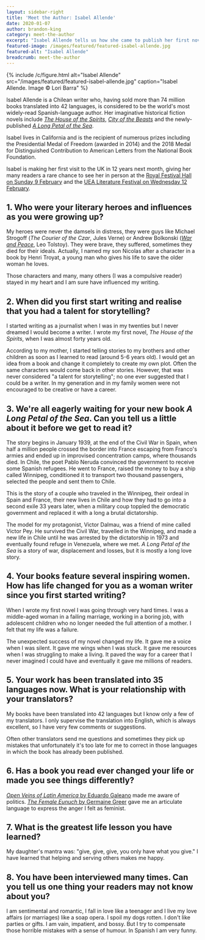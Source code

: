 ```yaml
---
layout: sidebar-right
title: 'Meet the Author: Isabel Allende'
date: 2020-01-07
author: brandon-king
category: meet-the-author
excerpt: "Isabel Allende tells us how she came to publish her first novel at the age of forty, how her success as a writer transformed her life, and what we can expect from her latest book, <cite>A Long Petal of the Sea</cite>."
featured-image: /images/featured/featured-isabel-allende.jpg
featured-alt: "Isabel Allende"
breadcrumb: meet-the-author
---
```


{% include /c/figure.html alt="Isabel Allende" src="/images/featured/featured-isabel-allende.jpg" caption="Isabel Allende. Image &copy; Lori Barra" %}

Isabel Allende is a Chilean writer who, having sold more than 74 million books translated into 42 languages, is considered to be the world's most widely-read Spanish-language author. Her imaginative historical fiction novels include [<cite>The House of the Spirits</cite>](https://suffolk.spydus.co.uk/cgi-bin/spydus.exe/ENQ/OPAC/BIBENQ?BRN=240887), [<cite>City of the Beasts</cite>](https://suffolk.spydus.co.uk/cgi-bin/spydus.exe/ENQ/OPAC/BIBENQ?BRN=1214982) and the newly-published [<cite>A Long Petal of the Sea</cite>](https://suffolk.spydus.co.uk/cgi-bin/spydus.exe/ENQ/OPAC/BIBENQ?BRN=2669924).

Isabel lives in California and is the recipient of numerous prizes including the Presidential Medal of Freedom (awarded in 2014) and the 2018 Medal for Distinguished Contribution to American Letters from the National Book Foundation.

Isabel is making her first visit to the UK in 12 years next month, giving her many readers a rare chance to see her in person at the [Royal Festival Hall on Sunday 9 February](https://www.southbankcentre.co.uk/whats-on/138380-isabel-allende-long-petal-sea-2020) and the [UEA Literature Festival on Wednesday 12 February](https://www.uea.ac.uk/litfest/programme).

## 1. Who were your literary heroes and influences as you were growing up?

My heroes were never the damsels in distress, they were guys like Michael Strogoff (<cite>The Courier of the Czar</cite>, Jules Verne) or Andrew Bolkonski ([<cite>War and Peace</cite>](https://suffolk.spydus.co.uk/cgi-bin/spydus.exe/ENQ/OPAC/BIBENQ?BRN=42135), Leo Tolstoy). They were brave, they suffered, sometimes they died for their ideals. Actually, I named my son Nicolas after a character in a book by Henri Troyat, a young man who gives his life to save the older woman he loves.

Those characters and many, many others (I was a compulsive reader) stayed in my heart and I am sure have influenced my writing.

## 2. When did you first start writing and realise that you had a talent for storytelling?

I started writing as a journalist when I was in my twenties but I never dreamed I would become a writer. I wrote my first novel, <cite>The House of the Spirits</cite>, when I was almost forty years old.

According to my mother, I started telling stories to my brothers and other children as soon as I learned to read (around 5-6 years old). I would get an idea from a book and change it completely to create my own plot. Often the same characters would come back in other stories. However, that was never considered "a talent for storytelling"; no one ever suggested that I could be a writer. In my generation and in my family women were not encouraged to be creative or have a career.

## 3.  We're all eagerly waiting for your new book <cite>A Long Petal of the Sea</cite>. Can you tell us a little about it before we get to read it?

The story begins in January 1939, at the end of the Civil War in Spain, when half a million people crossed the border into France escaping from Franco's armies and ended up in improvised concentration camps, where thousands died. In Chile, the poet Pablo Neruda convinced the government to receive some Spanish refugees. He went to France, raised the money to buy a ship called Winnipeg, conditioned it to transport two thousand passengers, selected the people and sent them to Chile.

This is the story of a couple who traveled in the Winnipeg, their ordeal in Spain and France, their new lives in Chile and how they had to go into a second exile 33 years later, when a military coup toppled the democratic government and replaced it with a long a brutal dictatorship.

The model for my protagonist, Victor Dalmau, was a friend of mine called Victor Pey. He survived the Civil War, travelled in the Winnipeg, and made a new life in Chile until he was arrested by the dictatorship in 1973 and eventually found refuge in Venezuela, where we met. <cite>A Long Petal of the Sea</cite> is a story of war, displacement and losses, but it is mostly a long love story.

## 4. Your books feature several inspiring women. How has life changed for you as a woman writer since you first started writing?

When I wrote my first novel I was going through very hard times. I was a middle-aged woman in a failing marriage, working in a boring job, with adolescent children who no longer needed the full attention of a mother. I felt that my life was a failure.

The unexpected success of my novel changed my life. It gave me a voice when I was silent. It gave me wings when I was stuck. It gave me resources when I was struggling to make a living. It paved the way for a career that I never imagined I could have and eventually it gave me millions of readers.

## 5. Your work has been translated into 35 languages now. What is your relationship with your translators?

My books have been translated into 42 languages but I know only a few of my translators. I only supervise the translation into English, which is always excellent, so I have very few comments or suggestions.

Often other translators send me questions and sometimes they pick up mistakes that unfortunately it's too late for me to correct in those languages in which the book has already been published.

## 6. Has a book you read ever changed your life or made you see things differently?

[<cite>Open Veins of Latin America</cite> by Eduardo Galeano](https://suffolk.spydus.co.uk/cgi-bin/spydus.exe/ENQ/OPAC/BIBENQ?BRN=491449) made me aware of politics. [<cite>The Female Eunuch</cite> by Germaine Greer](https://suffolk.spydus.co.uk/cgi-bin/spydus.exe/ENQ/OPAC/BIBENQ?BRN=74195) gave me an articulate language to express the anger I felt as feminist.

## 7. What is the greatest life lesson you have learned?

My daughter's mantra was: "give, give, give, you only have what you give." I have learned that helping and serving others makes me happy.

## 8. You have been interviewed many times. Can you tell us one thing your readers may not know about you?

I am sentimental and romantic, I fall in love like a teenager and I live my love affairs (or marriages) like a soap opera.  I spoil my dogs rotten. I don't like parties or gifts. I am vain, impatient, and bossy. But I try to compensate those horrible mistakes with a sense of humour. In Spanish I am very funny.
